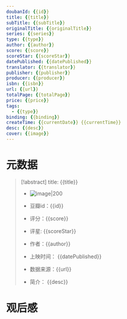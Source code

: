 ```yaml
---
doubanId: {{id}}
title: {{title}}
subTitle: {{subTitle}}
originalTitle: {{originalTitle}}
series: {{series}}
type: {{type}}
author: {{author}}
score: {{score}}
scoreStar: {{scoreStar}}
datePublished: {{datePublished}}
translator: {{translator}}
publisher: {{publisher}}
producer: {{producer}}
isbn: {{isbn}}
url: {{url}}
totalPage: {{totalPage}}
price: {{price}}
tags:  
  - {{type}}
binding: {{binding}}
createTime: {{currentDate}} {{currentTime}}
desc: {{desc}}
cover: {{image}}
---
```

# 元数据

> [!abstract] title: {{title}}  
> - ![image|200]({{image}})
> 
> - 豆瓣id：{{id}}
> 
> - 评分：{{score}}
> - 评星: {{scoreStar}}
> 
> - 作者：{{author}}
> 
> 
> - 上映时间： {{datePublished}}
> - 数据来源：{{url}}
> - 简介： {{desc}}


# 观后感